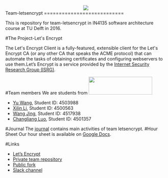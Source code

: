<div  align="center">
    <img src="https://letsencrypt.org/images/letsencrypt-logo-horizontal.svg" />
</div>
Team-letsencrypt
===========================

This is repository for team-letsencrypt in IN4135 software architecture course at TU Delft in 2016.

#The Project-Let's Encrypt

The Let's Encrypt Client is a fully-featured, extensible client for the Let's Encrypt CA (or any other CA that speaks the ACME protocol) that can automate the tasks of obtaining certificates and configuring webservers to use them.Let’s Encrypt is a service provided by the [Internet Security Research Group (ISRG)](https://letsencrypt.org/isrg/).

#Team members
We are students from  <img src="http://www.ce.ewi.tudelft.nl/fileadmin/ce/images/TUDLogo.png" width = "199" height = "55.5" />
- [Yu Wang](https://github.com/wyhitcs), Student ID: 4503988
- [Xilin Li](https://github.com/lixilin2301), Student ID: 4500563
- [Wang Jing](https://github.com/Clover-WangJ), Student ID: 4517938
- [Changliang Luo](https://github.com/YourDaddyIsHere), Student ID: 4501357

#Journal
The [journal](https://github.com/delftswa2016/team-letsencrypt/blob/master/journal.md) contains main activities of team letsencrypt.
#Hour Sheet
Our hour sheet is available on [Google Docs](https://docs.google.com/spreadsheets/d/1WNZ6_zGQyT9PT4Q8Ou8pqhx76jxQEzxe0XPCoo_UU1Y/edit#gid=0).

#Links
- [Let’s Encrypt](https://letsencrypt.org/)
- [Private team repository](https://github.com/delftswa2016/team-letsencrypt)
- [Public fork](https://github.com/delftswa2016/letsencrypt)
- [Slack channel](https://delftswa.slack.com/archives/team-letsencrypt)
